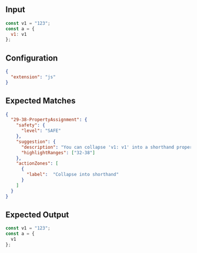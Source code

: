 
## Input
```javascript input
const v1 = "123";
const a = {
  v1: v1
};
```

## Configuration
```json configuration
{
  "extension": "js"
}
```

## Expected Matches
```json expected matches
{
  "29-38-PropertyAssignment": {
    "safety": {
      "level": "SAFE"
    },
    "suggestion": {
      "description": "You can collapse 'v1: v1' into a shorthand property name.",
      "highlightRanges": ["32-38"]
    },
    "actionZones": [
      {
        "label":  "Collapse into shorthand"
      }
    ]
  }
}
```

## Expected Output
```javascript expected output
const v1 = "123";
const a = {
  v1
};
```
